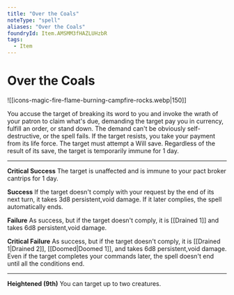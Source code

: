 ```yaml
---
title: "Over the Coals"
noteType: "spell"
aliases: "Over the Coals"
foundryId: Item.AMSMM3fHAZLUHzbR
tags:
  - Item
---
```


# Over the Coals
![[icons-magic-fire-flame-burning-campfire-rocks.webp|150]]

You accuse the target of breaking its word to you and invoke the wrath of your patron to claim what's due, demanding the target pay you in currency, fulfill an order, or stand down. The demand can't be obviously self-destructive, or the spell fails. If the target resists, you take your payment from its life force. The target must attempt a Will save. Regardless of the result of its save, the target is temporarily immune for 1 day.

* * *

**Critical Success** The target is unaffected and is immune to your pact broker cantrips for 1 day.

**Success** If the target doesn't comply with your request by the end of its next turn, it takes 3d8 persistent,void damage. If it later complies, the spell automatically ends.

**Failure** As success, but if the target doesn't comply, it is [[Drained 1]] and takes 6d8 persistent,void damage.

**Critical Failure** As success, but if the target doesn't comply, it is [[Drained 1|Drained 2]], [[Doomed|Doomed 1]], and takes 6d8 persistent,void damage. Even if the target completes your commands later, the spell doesn't end until all the conditions end.

* * *

**Heightened (9th)** You can target up to two creatures.
